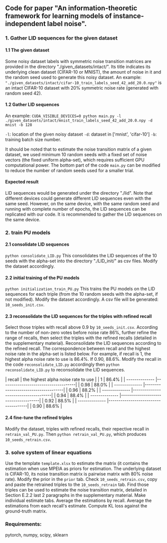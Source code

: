 ## Code for paper "An information-theoretic framework for learning models of instance-independent label noise".

### 1. Gather LID sequences for the given dataset
#### 1.1 The given dataset
Some noisy dataset labels with symmetric noise transition matrices are provided in the directory "./given_datasets/intact/". Its title indicates its underlying clean dataset (CIFAR-10 or MNIST), the amount of noise in it and the random seed used to generate this noisy dataset.
An example: `"./given_datasets/intact/cifar-10_train_labels_seed_42_add_20.0.npy"` is an intact CIFAR-10 dataset with 20% symmetric noise rate (generated with random seed 42).

#### 1.2 Gather LID sequences

An example: 
`CUDA_VISIBLE_DEVICES=0 python main.py -l ./given_datasets/intact/mnist_train_labels_seed_42_add_20.0.npy -d mnist -b 128`

`-l`: location of the given noisy dataset
`-d`: dataset in ['mnist', 'cifar-10']
`-b`: training batch size number. 

It should be noted that to estimate the noise transition matrix of a given dataset, we used minimum 10 random seeds with a fixed set of noise vectors (the fixed uniform alpha-set), which requires sufficient GPU computational power. The bottom part of the code `main.py` can be modified to reduce the number of random seeds used for a smaller trial.

#### Expected result
LID sequences would be generated under the directory "./lid". 
Note that different devices could generate different LID sequences even with the same seed. However, on the same device, with the same random seed and running with complete number of epochs, the LID sequences can be replicated with our code. It is recommended to gather the LID sequences on the same device.


### 2. train PU models

#### 2.1 consolidate LID sequences
`python consolidate_LID.py`
This consolidates the LID sequences of the 10 seeds with the alpha-set into the directory "./LID_init/" as csv files. Modify the dataset accordingly.

#### 2.2 initial training of the PU models
`python initialization_train_PU.py`
This trains the PU models on the LID sequences for each triple (from the 10 random seeds with the alpha-set, if not modified). Modify the dataset accordingly. A csv file will be generated: `10_seeds_init.csv`.

#### 2.3 reconsolidate the LID sequences for the triples with refined recall
Select those triples with recall above 0.9 by `10_seeds_init.csv`. According to the number of non-zero votes before noise rate 86%, further refine the range of recalls, then select the triples with the refined recalls (detailed in the supplementary material).
Reconsolidate the LID sequences according to the refined recall. The correspondence between recall and the highest noise rate in the alpha-set is listed below. For example, if recall is 1, the highest alpha noise rate to use is 86.4%. If 0.90, 88.6%. 
Modify the recall in the code `reconsolidate_LID.py` accordingly then `python reconsolidate_LID.py` to reconsolidate the LID sequences.

| recall         | the highest alpha noise rate to use |
|       1        |                86.4%                |
| -------------- |-------------------------------------|
|       0.98     |                88.0%                |
| -------------- |-------------------------------------|
|       0.96     |                88.2%                |
| -------------- |-------------------------------------|
|       0.94     |                88.4%                |
| -------------- |-------------------------------------|
|       0.92     |                88.5%                |
| -------------- |-------------------------------------|
|       0.90     |                88.6%                |

#### 2.4 fine-tune the refined triples
Modify the dataset, triples with refined recalls, their repective recall in `retrain_val_PU.py`. Then `python retrain_val_PU.py`, which produces `10_seeds_retrain.csv`.

### 3. solve system of linear equations

Use the template `template.xlsx` to estimate the matrix (it contains the estimation when use MPEIA as priors for estimation. The underlying dataset is CIFAR-10, its noise transition matrix is pairwise matrix with 80% noise rate). 
Modify the prior in the `prior` tab. 
Check `10_seeds_retrain.csv`, copy and paste the retrained triples to the `10_seeds_retrain` tab. 
Find those triples can be used to estimate the noise transition matrix, detailed in Section E.2.2 last 2 paragraphs in the supplementary material. Make individual estimate tabs.
Average the estimations by recall.
Average the estimations from each recall's estimate.
Compute KL loss against the ground-truth matrix.

### Requirements:
pytorch, numpy, scipy, sklearn
